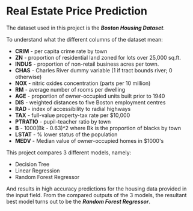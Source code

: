 # Real Estate Price Prediction

The dataset used in this project is the ***Boston Housing Dataset***.

To understand what the different columns of the dataset mean:
* **CRIM** - per capita crime rate by town
* **ZN** - proportion of residential land zoned for lots over 25,000 sq.ft.
* **INDUS** - proportion of non-retail business acres per town.
* **CHAS** - Charles River dummy variable (1 if tract bounds river; 0 otherwise)
* **NOX** - nitric oxides concentration (parts per 10 million)
* **RM** - average number of rooms per dwelling
* **AGE** - proportion of owner-occupied units built prior to 1940
* **DIS** - weighted distances to five Boston employment centres
* **RAD** - index of accessibility to radial highways
* **TAX** - full-value property-tax rate per $10,000
* **PTRATIO** - pupil-teacher ratio by town
* **B** - 1000(Bk - 0.63)^2 where Bk is the proportion of blacks by town
* **LSTAT** - % lower status of the population
* **MEDV** - Median value of owner-occupied homes in $1000's

This project compares 3 different models, namely:
* Decision Tree
* Linear Regression
* Random Forest Regressor

And results in high accuracy predictions for the housing data provided in the input field. From the compared outputs of the 3 models, the resultant best model turns out to be the ***Random Forest Regressor***.
